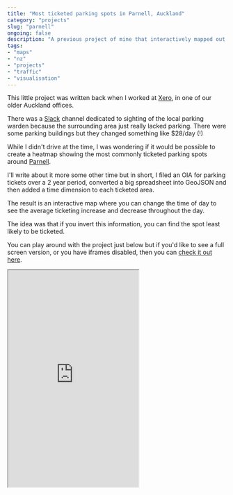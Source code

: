 ```yaml
---
title: "Most ticketed parking spots in Parnell, Auckland"
category: "projects"
slug: "parnell"
ongoing: false
description: "A previous project of mine that interactively mapped out parking tickets issued in the Parnell area over a period of a few years"
tags:
- "maps"
- "nz"
- "projects"
- "traffic"
- "visualisation"
---
```


This little project was written back when I worked at [Xero](https://xero.com/nz/), in one of our older Auckland offices.

There was a [Slack](https://slack.com) channel dedicated to sighting of the local parking warden because the surrounding area just really lacked parking. There were some parking buildings but they changed something like $28/day (!)

While I didn't drive at the time, I was wondering if it would be possible to create a heatmap showing the most commonly ticketed parking spots around [Parnell](https://en.wikipedia.org/wiki/Parnell,_New_Zealand).

I'll write about it more some other time but in short, I filed an OIA for parking tickets over a 2 year period, converted a big spreadsheet into GeoJSON and then added a time dimension to each ticketed area.

The result is an interactive map where you can change the time of day to see the average ticketing increase and decrease throughout the day.

The idea was that if you invert this information, you can find the spot least likely to be ticketed.

You can play around with the project just below but if you'd like to see a full screen version, or you have iframes disabled, then you can [check it out here](https://parnell.utf9k.net).

<iframe src="https://parnell.utf9k.net" style="height: 500px;" allowfullscreen></iframe>
